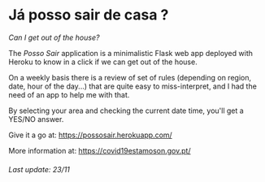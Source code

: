 # Já posso sair de casa ?
*Can I get out of the house?*

The *Posso Sair* application is a minimalistic Flask web app deployed with Heroku to know in a click if we can get out of the house.

On a weekly basis there is a review of set of rules (depending on region, date, hour of the day...) that are quite easy to miss-interpret, and I had the need of an app to help me with that.

By selecting your area and checking the current date time, you'll get a YES/NO answer.

Give it a go at: <https://possosair.herokuapp.com/>

More information at: <https://covid19estamoson.gov.pt/>

###### Last update: 23/11
